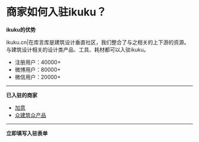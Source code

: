 # 商家如何入驻ikuku？

**ikuku的优势**  

ikuku.cn|在库言库是建筑设计垂直社区，我们整合了与之相关的上下游的资源。  
与建筑设计相关的设计类产品、工具、耗材都可以入驻ikuku。 

* 注册用户：40000+
* 微博用户：80000+
* 微信用户：20000+

-----

**已入驻的商家**    

* [加意](http://www.ikuku.cn/user/wowjiae)
* [众建筑众产品](http://www.ikuku.cn/user/8116)  

-----


**立即填写入驻表单**  

